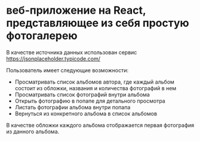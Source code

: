 # веб-приложение на React, представляющее из себя простую фотогалерею

В качестве источника данных использован сервис https://jsonplaceholder.typicode.com/

Пользователь имеет следующие возможности:
- Просматривать список альбомов автора, где каждый альбом состоит из обложки, названия и количества фотографий в нем
- Просматривать список фотографий внутри альбома
- Открыть фотографию в попапе для детального просмотра
- Листать фотографии альбома внутри попапа
- Вернуться из конкретного альбома в список альбомов

В качестве обложки каждого альбома отображается первая фотография из данного альбома.

